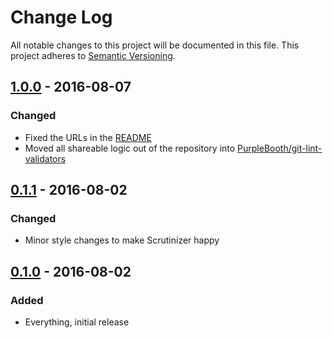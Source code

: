 # Change Log
All notable changes to this project will be documented in this file.
This project adheres to [Semantic Versioning](http://semver.org/).

## [1.0.0] - 2016-08-07
### Changed
- Fixed the URLs in the [README](README.md)
- Moved all shareable logic out of the repository into [PurpleBooth/git-lint-validators]

[PurpleBooth/git-lint-validators]: https://github.com/PurpleBooth/git-lint-validators

## [0.1.1] - 2016-08-02
### Changed
- Minor style changes to make Scrutinizer happy

## [0.1.0] - 2016-08-02
### Added
- Everything, initial release

[1.0.0]: https://github.com/PurpleBooth/git-github-lint/compare/v0.1.1..v1.0.0
[0.1.1]: https://github.com/PurpleBooth/git-github-lint/compare/v0.1.0...v0.1.1
[0.1.0]: https://github.com/PurpleBooth/git-github-lint/commit/61bea4141315e236358fee319529763543d392a9
